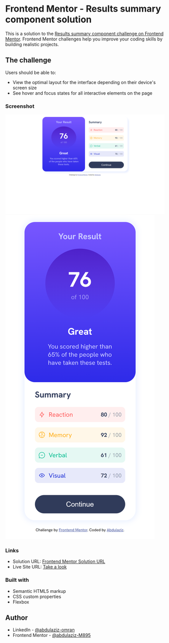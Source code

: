 # Frontend Mentor - Results summary component solution

This is a solution to the [Results summary component challenge on Frontend Mentor](https://www.frontendmentor.io/challenges/results-summary-component-CE_K6s0maV). Frontend Mentor challenges help you improve your coding skills by building realistic projects. 

## The challenge

Users should be able to:

- View the optimal layout for the interface depending on their device's screen size
- See hover and focus states for all interactive elements on the page

### Screenshot

![](./screenshot.png)
![](./screenshot-mobile.png)

### Links

- Solution URL: [Frontend Mentor Solution URL](https://www.frontendmentor.io/solutions/results-summary-component-using-flexbox-L-YeJZRUX3)
- Live Site URL: [Take a look](https://abdulaziz-m895.github.io/Results-Summary-Component/)

### Built with

- Semantic HTML5 markup
- CSS custom properties
- Flexbox

## Author

- LinkedIn - [@abdulaziz-omran](https://www.linkedin.com/in/abdulaziz-omran/)
- Frontend Mentor - [@abdulaziz-M895](https://www.frontendmentor.io/profile/abdulaziz-M895)